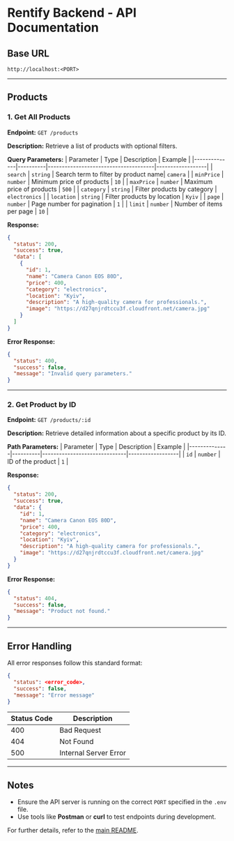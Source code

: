 # Rentify Backend - API Documentation

## Base URL

```
http://localhost:<PORT>
```

---

## Products

### 1. **Get All Products**

**Endpoint:** `GET /products`

**Description:** Retrieve a list of products with optional filters.

**Query Parameters:**
| Parameter | Type | Description | Example |
|--------------|----------|--------------------------------------|------------------|
| `search` | `string` | Search term to filter by product name| `camera` |
| `minPrice` | `number` | Minimum price of products | `10` |
| `maxPrice` | `number` | Maximum price of products | `500` |
| `category` | `string` | Filter products by category | `electronics` |
| `location` | `string` | Filter products by location | `Kyiv` |
| `page` | `number` | Page number for pagination | `1` |
| `limit` | `number` | Number of items per page | `10` |

**Response:**

```json
{
  "status": 200,
  "success": true,
  "data": [
    {
      "id": 1,
      "name": "Camera Canon EOS 80D",
      "price": 400,
      "category": "electronics",
      "location": "Kyiv",
      "description": "A high-quality camera for professionals.",
      "image": "https://d27qnjrdtccu3f.cloudfront.net/camera.jpg"
    }
  ]
}
```

**Error Response:**

```json
{
  "status": 400,
  "success": false,
  "message": "Invalid query parameters."
}
```

---

### 2. **Get Product by ID**

**Endpoint:** `GET /products/:id`

**Description:** Retrieve detailed information about a specific product by its ID.

**Path Parameters:**
| Parameter | Type | Description | Example |
|--------------|----------|------------------------------|------------------|
| `id` | `number` | ID of the product | `1` |

**Response:**

```json
{
  "status": 200,
  "success": true,
  "data": {
    "id": 1,
    "name": "Camera Canon EOS 80D",
    "price": 400,
    "category": "electronics",
    "location": "Kyiv",
    "description": "A high-quality camera for professionals.",
    "image": "https://d27qnjrdtccu3f.cloudfront.net/camera.jpg"
  }
}
```

**Error Response:**

```json
{
  "status": 404,
  "success": false,
  "message": "Product not found."
}
```

---

## Error Handling

All error responses follow this standard format:

```json
{
  "status": <error_code>,
  "success": false,
  "message": "Error message"
}
```

| Status Code | Description           |
| ----------- | --------------------- |
| 400         | Bad Request           |
| 404         | Not Found             |
| 500         | Internal Server Error |

---

## Notes

- Ensure the API server is running on the correct `PORT` specified in the `.env` file.
- Use tools like **Postman** or **curl** to test endpoints during development.

For further details, refer to the [main README](./README.md).

